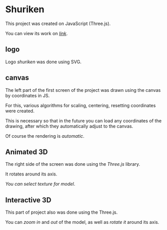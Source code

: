 # Shuriken

This project was created on JavaScript (Three.js).

You can view its work on *[link](https://isaywtf.github.io/shuriken/)*.

## logo

Logo *shuriken* was done using SVG.

## canvas

The left part of the first screen of the project was drawn using the canvas by coordinates in JS.

For this, various algorithms for scaling, centering, resetting coordinates were created.

This is necessary so that in the future you can load any coordinates of the drawing, after which they automatically adjust to the canvas.

Of course the rendering is *automatic*.

## Animated 3D

The right side of the screen was done using the *Three.js* library.

It rotates around its axis.

*You can select texture for model*.

## Interactive 3D

This part of project also was done using the Three.js.

You can *zoom in* and *out* of the model, as well as *rotate it* around its axis.

